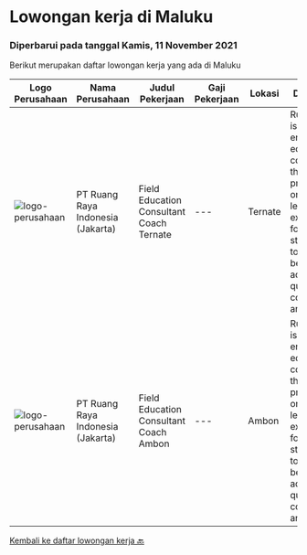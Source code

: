 
  # Lowongan kerja di Maluku

  ### Diperbarui pada tanggal Kamis, 11 November 2021

  Berikut merupakan daftar lowongan kerja yang ada di Maluku

  |Logo Perusahaan | Nama Perusahaan | Judul Pekerjaan | Gaji Pekerjaan | Lokasi | Deskripsi | Tanggal diunggah | Pranala |
  | -------------- | --------------- | --------------- | --------- | --------- | -------------- | ------- | ----------- |
  |![logo-perusahaan](https://image-service-cdn.seek.com.au/7eee59ea5934120f389dd02961ddcb6b62946481/ee4dce1061f3f616224767ad58cb2fc751b8d2dc)|PT Ruang Raya Indonesia (Jakarta)|Field Education Consultant Coach Ternate|---|Ternate|Ruangguru is a tech-enabled education company that provides a one-stop learning experience for students to have better access to quality content and...|Sabtu, 16 Oktober 2021|https://www.jobstreet.co.id/id/job/field-education-consultant-coach-ternate-1029281368?token=0~5a2263dc-235d-4c81-9ffa-a058f2a92a40&sectionRank=1&jobId=jobstreet-id-job-1029281368|
|![logo-perusahaan](https://image-service-cdn.seek.com.au/7eee59ea5934120f389dd02961ddcb6b62946481/ee4dce1061f3f616224767ad58cb2fc751b8d2dc)|PT Ruang Raya Indonesia (Jakarta)|Field Education Consultant Coach Ambon|---|Ambon|Ruangguru is a tech-enabled education company that provides a one-stop learning experience for students to have better access to quality content and...|Sabtu, 16 Oktober 2021|https://www.jobstreet.co.id/id/job/field-education-consultant-coach-ambon-1029281363?token=0~5a2263dc-235d-4c81-9ffa-a058f2a92a40&sectionRank=2&jobId=jobstreet-id-job-1029281363|


  [Kembali ke daftar lowongan kerja 🔙](../README.md#daftar-lowongan-kerja)
  